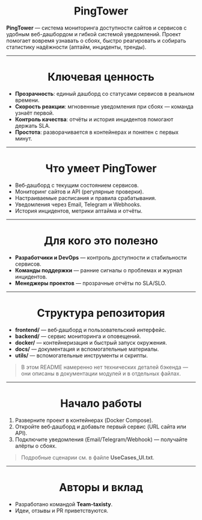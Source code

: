 <h1 align="center">PingTower</h1>

**PingTower** — система мониторинга доступности сайтов и сервисов c удобным веб-дашбордом и гибкой системой уведомлений.
Проект помогает вовремя узнавать о сбоях, быстро реагировать и собирать статистику надёжности (аптайм, инциденты, тренды).

---

<h1 align="center">Ключевая ценность</h1>

- **Прозрачность**: единый дашборд со статусами сервисов в реальном времени.
- **Скорость реакции**: мгновенные уведомления при сбоях — команда узнаёт первой.
- **Контроль качества**: отчёты и история инцидентов помогают держать SLA.
- **Простота**: разворачивается в контейнерах и понятен с первых минут.

---

<h1 align="center">Что умеет PingTower</h1>

- Веб‑дашборд с текущим состоянием сервисов.
- Мониторинг сайтов и API (регулярные проверки).
- Настраиваемые расписания и правила срабатывания.
- Уведомления через Email, Telegram и Webhooks.
- История инцидентов, метрики аптайма и отчёты.

---

<h1 align="center">Для кого это полезно</h1>

- **Разработчики и DevOps** — контроль доступности и стабильности сервисов.
- **Команды поддержки** — ранние сигналы о проблемах и журнал инцидентов.
- **Менеджеры проектов** — прозрачные отчёты по SLA/SLO.

---

<h1 align="center">Структура репозитория</h1>

- **frontend/** — веб‑дашборд и пользовательский интерфейс.
- **backend/** — сервис мониторинга и оповещений.
- **docker/** — контейнеризация и быстрый запуск окружения.
- **docs/** — документация и вспомогательные материалы.
- **utils/** — вспомогательные инструменты и скрипты.

> В этом README намеренно нет технических деталей бэкенда — они описаны в документации модулей и в отдельных файлах.

---

<h1 align="center">Начало работы</h1>

1. Разверните проект в контейнерах (Docker Compose).
2. Откройте веб‑дашборд и добавьте первый сервис (URL сайта или API).
3. Подключите уведомления (Email/Telegram/Webhook) — получайте алёрты о сбоях.

> Подробные сценарии см. в файле **UseCases_UI.txt**.

---

<h1 align="center">Авторы и вклад</h1>

- Разработано командой **Team-taxisty**.
- Идеи, отзывы и PR приветствуются.
